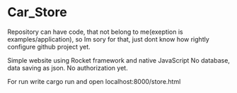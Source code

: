 # Car_Store

Repository can have code, that not belong to me(exeption is examples/application), so Im sory for that,
just dont know how rightly configure github project yet.

Simple website using Rocket framework and native JavaScript
No database, data saving as json.
No authorization yet.

For run write cargo run and open localhost:8000/store.html
